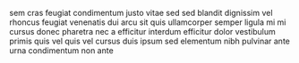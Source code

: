 sem cras feugiat condimentum justo vitae sed sed blandit dignissim vel rhoncus
feugiat venenatis dui arcu sit quis ullamcorper semper ligula mi mi cursus
donec pharetra nec a efficitur interdum efficitur dolor vestibulum primis quis
vel quis vel cursus duis ipsum sed elementum nibh pulvinar ante urna
condimentum non ante